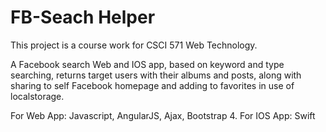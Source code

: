# FB-Seach Helper

This project is a course work for CSCI 571 Web Technology.

A Facebook search Web and IOS app, based on keyword and type searching, returns target users with their albums and posts, along with sharing to self Facebook homepage and adding to favorites in use of localstorage.

For Web App: Javascript, AngularJS, Ajax, Bootstrap 4.
For IOS App: Swift 
